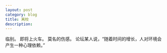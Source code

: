 ```yaml
---
layout: post
category: blog
title: 离校
description:  
---
```

临别。
即将上火车。
莫名的伤感。
论坛某人说，“随着时间的增长，人对环境会产生一种心理依赖。”